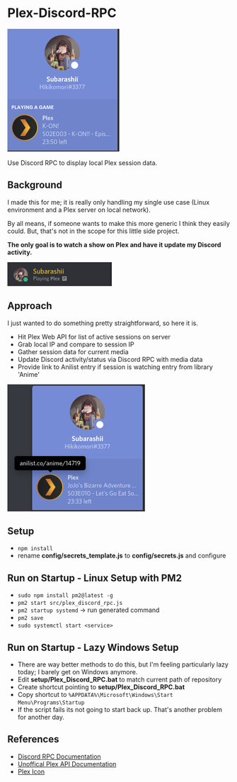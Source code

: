 # Plex-Discord-RPC

![screenshots/watching.png](screenshots/watching.png)

Use Discord RPC to display local Plex session data.


## Background
I made this for me; it is really only handling my single use case
(Linux environment and a Plex server on local network).

By all means, if someone wants to make this more generic I think they easily could.
But, that's not in the scope for this little side project.

**The only goal is to watch a show on Plex and have it update my Discord activity.**

![screenshots/status.png](screenshots/status.png)


## Approach
I just wanted to do something pretty straightforward, so here it is.

* Hit Plex Web API for list of active sessions on server
* Grab local IP and compare to session IP
* Gather session data for current media
* Update Discord activity/status via Discord RPC with media data
* Provide link to Anilist entry if session is watching entry from library 'Anime'

![screenshots/anilist.png](screenshots/anilist-link.png)


## Setup
* ```npm install```
* rename **config/secrets_template.js** to **config/secrets.js** and configure 


## Run on Startup - Linux Setup with PM2
* ```sudo npm install pm2@latest -g```
* ```pm2 start src/plex_discord_rpc.js```
* ```pm2 startup systemd``` -> run generated command
* ```pm2 save```
* ```sudo systemctl start <service>```


## Run on Startup - Lazy Windows Setup
* There are way better methods to do this, but I'm feeling particularly lazy today; I barely get on Windows anymore.
* Edit **setup/Plex_Discord_RPC.bat** to match current path of repository
* Create shortcut pointing to **setup/Plex_Discord_RPC.bat**
* Copy shortcut to ```%APPDATA%\Microsoft\Windows\Start Menu\Programs\Startup```
* If the script fails its not going to start back up. That's another problem for another day.


## References
* [Discord RPC Documentation](https://discord.com/developers/docs/topics/rpc)
* [Unoffical Plex API Documentation](https://github.com/Arcanemagus/plex-api)
* [Plex Icon](https://www.pngkey.com/detail/u2t4o0r5o0e6i1a9_plex-media-server-transparent-plex-icon/)
